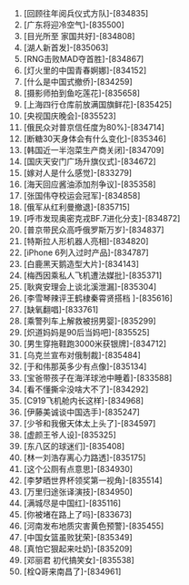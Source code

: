 
1. [回顾往年阅兵仪式方队]-[834835]
1. [广东将迎冷空气]-[835500]
1. [目光所至 家国共好]-[834808]
1. [湖人新首发]-[835063]
1. [RNG击败MAD夺首胜]-[834867]
1. [灯火里的中国青春婀娜]-[834152]
1. [什么是中国式撤侨]-[834259]
1. [摄影师拍到鱼吃莲花]-[835658]
1. [上海四行仓库前放满国旗鲜花]-[835425]
1. [央视国庆晚会]-[835523]
1. [俄民众对普京信任度为80%]-[834714]
1. [断糖30天身体会有什么变化]-[835346]
1. [韩国近一半泡菜生产商关闭]-[834709]
1. [国庆天安门广场升旗仪式]-[834672]
1. [嫁对人是什么感觉]-[833279]
1. [海天回应酱油添加剂争议]-[835358]
1. [张国伟夺校运会冠军]-[834858]
1. [俄军从红利曼撤退]-[835715]
1. [呼市发现奥密克戎BF.7进化分支]-[834872]
1. [普京带民众高呼俄罗斯万岁]-[834837]
1. [特斯拉人形机器人亮相]-[834820]
1. [iPhone 6列入过时产品]-[834787]
1. [白鹿黑天鹅造型大片]-[834143]
1. [梅西因乘私人飞机遭法媒批]-[835371]
1. [耿爽安理会上谈北溪泄漏]-[835304]
1. [李雪琴辣评王鹤棣秦霄贤搭档 ​​​​]-[835616]
1. [缺氧翻唱]-[833761]
1. [乘警列车上解救被拐男婴]-[835299]
1. [炽道妈妈是90后当妈吧]-[835525]
1. [男生穿拖鞋跑3000米获银牌]-[834712]
1. [乌克兰宣布对俄制裁]-[835484]
1. [于和伟那英多少有点像]-[835134]
1. [宝爸带孩子在海洋球池中睡着]-[833588]
1. [看不懂撕伞没啥大不了]-[834292]
1. [C919飞机舱内长这样]-[834968]
1. [伊藤美诚谈中国选手]-[835247]
1. [少爷和我傲天体太上头了]-[834597]
1. [虚颜王爷人设]-[835325]
1. [东八区的球迷们]-[835408]
1. [林一刘浩存离心力路透]-[835175]
1. [这个公厕有点意思]-[834930]
1. [李梦晒世界杯领奖第一视角]-[835514]
1. [万里归途张译演技]-[834950]
1. [满城尽是中国红]-[835116]
1. [你被堵在路上了吗]-[833673]
1. [河南发布地质灾害黄色预警]-[835455]
1. [中国女篮虽败犹荣]-[835349]
1. [真怕它狠起来吐奶]-[835209]
1. [邓丽君 初代搞笑女]-[835538]
1. [栓Q哥来南昌了]-[834961]